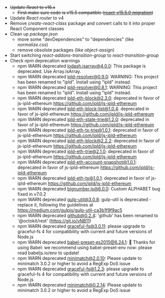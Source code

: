 - ~~Update _React_ to v16.x~~
  - ~~First make sure code is v15.5 compatible ([react-v15.5.0 migration](https://reactjs.org/blog/2017/04/07/react-v15.5.0.html))~~
- Update _React router_ to v4
- Remove _create-react-class_ package and convert calls to it into proper React Component classes
- Clean up _package.json_
  - move some "devDependencies" to "dependencies" (like _normalize.css_)
  - remove obsolote packages (like _object-assign_)
- Start switching _react-addons-transition-group_ to _react-transition-group_
- Check _npm_ deprecation warnings
  - npm WARN deprecated lodash.isarray@4.0.0: This package is deprecated. Use Array.isArray.
  - npm WARN deprecated ipld-resolver@0.9.0: WARNING: This project has been renamed to "ipld". Install using "ipld" instead.
  - npm WARN deprecated ipld-resolver@0.8.1: WARNING: This project has been renamed to "ipld". Install using "ipld" instead.
  - npm WARN deprecated ipld-eth-block@2.3.0: deprecated in favor of js-ipld-ethereum https://github.com/ipld/js-ipld-ethereum
  - npm WARN deprecated ipld-eth-block-list@1.0.4: deprecated in favor of js-ipld-ethereum https://github.com/ipld/js-ipld-ethereum
  - npm WARN deprecated ipld-eth-state-trie@1.2.0: deprecated in favor of js-ipld-ethereum https://github.com/ipld/js-ipld-ethereum
  - npm WARN deprecated ipld-eth-tx-trie@1.0.1: deprecated in favor of js-ipld-ethereum https://github.com/ipld/js-ipld-ethereum
  - npm WARN deprecated ipld-eth-block@2.2.2: deprecated in favor of js-ipld-ethereum https://github.com/ipld/js-ipld-ethereum
  - npm WARN deprecated ipld-eth-trie@2.1.0: deprecated in favor of js-ipld-ethereum https://github.com/ipld/js-ipld-ethereum
  - npm WARN deprecated ipld-eth-account-snapshot@1.0.1: deprecated in favor of js-ipld-ethereum https://github.com/ipld/js-ipld-ethereum
  - npm WARN deprecated ipld-eth-tx@1.0.1: deprecated in favor of js-ipld-ethereum https://github.com/ipld/js-ipld-ethereum
  - npm WARN deprecated bignumber.js@6.0.0: Custom ALPHABET bug fixed in v7.0.2
  - npm WARN deprecated gulp-util@3.0.8: gulp-util is deprecated - replace it, following the guidelines at https://medium.com/gulpjs/gulp-util-ca3b1f9f9ac5
  - npm WARN deprecated github@0.2.4: 'github' has been renamed to '@octokit/rest' (https://git.io/vNB11)
  - npm WARN deprecated graceful-fs@3.0.11: please upgrade to graceful-fs 4 for compatibility with current and future versions of Node.js
  - npm WARN deprecated babel-preset-es2015@6.24.1: 🙌 Thanks for using Babel: we recommend using babel-preset-env now: please read babeljs.io/env to update!
  - npm WARN deprecated minimatch@2.0.10: Please update to minimatch 3.0.2 or higher to avoid a RegExp DoS issue
  - npm WARN deprecated graceful-fs@1.2.3: please upgrade to graceful-fs 4 for compatibility with current and future versions of Node.js
  - npm WARN deprecated minimatch@0.2.14: Please update to minimatch 3.0.2 or higher to avoid a RegExp DoS issue
